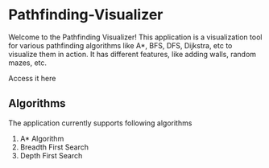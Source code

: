 # Pathfinding-Visualizer
Welcome to the Pathfinding Visualizer! This application is a visualization tool for various pathfinding algorithms like A*, BFS, DFS, Dijkstra, etc to visualize them in action. It has different features, like adding walls, random mazes, etc. 

Access it here

## Algorithms
The application currently supports following algorithms
 1. A* Algorithm 
 1. Breadth First Search
 1. Depth First Search
